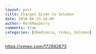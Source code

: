 ```yaml
---
layout: post
title: Charges Given to Solomon
date: 2016-06-19 18:00
author: MarkMayberry
comments: true
categories: [Obedience, Video, Solomon]
---
```

https://vimeo.com/172882673
